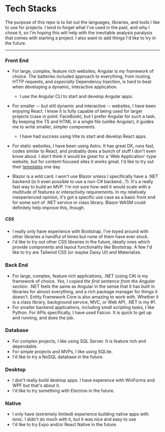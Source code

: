 # Tech Stacks
The purpose of this repo is to list out the languages, libraries, and tools I like to use for projects. I tend to forget what I've used in the past, and  why I chose it, so I'm hoping this will help with the inevitable analysis paralysis that comes with starting a project. I also want to add things I'd like to try in the future.

---

### Front End

 - For large, complex, feature rich websites, Angular is my framework of choice. The batteries included approach to everything, from routing, HTTP requests, and *especially* Dependency Injection, is hard to beat when developing a dynamic, interactive application.
   - I use the Angular CLI to start and develop Angular apps.

 - For smaller -- but still dynamic and interactive -- websites, I have been enjoying React. I know it is fully capable of being used for larger projects (case in point: FaceBook), but I prefer Angular for such a task. By keeping the TS and HTML in a single file (unlike Angular), it guides me to write smaller, simpler components.
   - I have had success using Vite to start and develop React apps.

 - For static websites, I have been using Astro. It has great DX, runs fast, codes similar to React, and probably does a bunch of stuff I don't even know about. I don't think it would be great for a 'Web Application'-type website, but for content-focused sites it works great. I'd like to try out their [templates](https://github.com/withastro/astro/tree/main/examples) one day.

 - Blazor is a wild card. I won't use Blazor unless I specifically have a .NET backend (is it even possible to use a non-C# backend...?). It's a really fast way to build an MVP. I'm not sure how well it would scale with a multitude of features or interactivity requirements. In my relatively inexperienced opinion, it's got a specific use case as a basic front end for some sort of .NET service or class library. Blazor WASM could definitely help improve this, though. 

##### CSS
- I really only have experience with Bootstrap. I've toyed around with other libraries a handful of times but none of them have ever stuck.
- I'd like to try out other CSS libraries in the future, ideally ones which provide components and layout functionality like Bootstrap. A few I'd like to try are Tailwind CSS (or maybe Daisy UI) and Materialize.

### Back End
- For large, complex, feature rich applications, .NET (using C#) is my framework of choice. *Yes, I copied the first sentence from the Angular section.* .NET feels the same as Angular in the sense that it has built in libraries for almost everything, and a rich package manager for things it doesn't. Entity Framework Core is also amazing to work with. Whether it is a class library, background service, MVC, or Web API, .NET is my #1.
- For smaller backend applications, including small scripting tasks, I like Python. For APIs specifically, I have used Falcon. It is quick to get up and running, and does the job.

### Database
- For complex projects, I like using SQL Server. It is feature rich and dependable.
- For simple projects and MVPs, I like using SQLite.
- I'd like to try a NoSQL database in the future.

### Desktop
- I don't really build desktop apps. I have experence with WinForms and WPF but that's about it.
- I'd like to try something with Electron in the future.

### Native
- I only have (extremely limited) experience building native apps with Ionic. I didn't do much with it, but it was nice and easy to use 
- I'd like to try Expo and/or React Native in the future.
